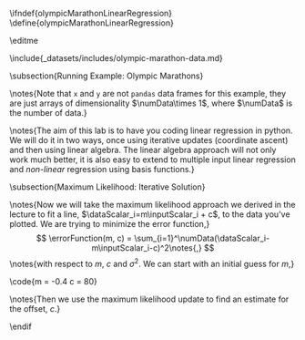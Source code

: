 \ifndef{olympicMarathonLinearRegression}
\define{olympicMarathonLinearRegression}

\editme

\include{_datasets/includes/olympic-marathon-data.md}

\subsection{Running Example: Olympic Marathons}

\notes{Note that `x` and `y` are not `pandas` data frames for this example, they are just arrays of dimensionality $\numData\times 1$, where $\numData$ is the number of data.}

\notes{The aim of this lab is to have you coding linear regression in python. We will do it in two ways, once using iterative updates (coordinate ascent) and then using linear algebra. The linear algebra approach will not only work much better, it is also easy to extend to multiple input linear regression and *non-linear* regression using basis functions.}

\subsection{Maximum Likelihood: Iterative Solution}

\notes{Now we will take the maximum likelihood approach we derived in the lecture to fit a line, $\dataScalar_i=m\inputScalar_i + c$, to the data you've plotted. We are trying to minimize the error function,}
$$
\errorFunction(m, c) =  \sum_{i=1}^\numData(\dataScalar_i-m\inputScalar_i-c)^2\notes{,}
$$
\notes{with respect to $m$, $c$ and $\sigma^2$. We can start with an initial guess for $m$,}

\code{m = -0.4
c = 80}

\notes{Then we use the maximum likelihood update to find an estimate for the offset, $c$.}

\endif

